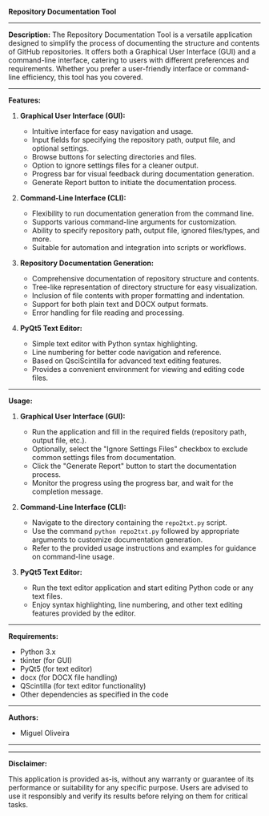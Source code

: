 **Repository Documentation Tool**

---

**Description:**
The Repository Documentation Tool is a versatile application designed to simplify the process of documenting the structure and contents of GitHub repositories. It offers both a Graphical User Interface (GUI) and a command-line interface, catering to users with different preferences and requirements. Whether you prefer a user-friendly interface or command-line efficiency, this tool has you covered.

---

**Features:**

1. **Graphical User Interface (GUI):**
   - Intuitive interface for easy navigation and usage.
   - Input fields for specifying the repository path, output file, and optional settings.
   - Browse buttons for selecting directories and files.
   - Option to ignore settings files for a cleaner output.
   - Progress bar for visual feedback during documentation generation.
   - Generate Report button to initiate the documentation process.
   
2. **Command-Line Interface (CLI):**
   - Flexibility to run documentation generation from the command line.
   - Supports various command-line arguments for customization.
   - Ability to specify repository path, output file, ignored files/types, and more.
   - Suitable for automation and integration into scripts or workflows.

3. **Repository Documentation Generation:**
   - Comprehensive documentation of repository structure and contents.
   - Tree-like representation of directory structure for easy visualization.
   - Inclusion of file contents with proper formatting and indentation.
   - Support for both plain text and DOCX output formats.
   - Error handling for file reading and processing.

4. **PyQt5 Text Editor:**
   - Simple text editor with Python syntax highlighting.
   - Line numbering for better code navigation and reference.
   - Based on QsciScintilla for advanced text editing features.
   - Provides a convenient environment for viewing and editing code files.

---

**Usage:**

1. **Graphical User Interface (GUI):**
   - Run the application and fill in the required fields (repository path, output file, etc.).
   - Optionally, select the "Ignore Settings Files" checkbox to exclude common settings files from documentation.
   - Click the "Generate Report" button to start the documentation process.
   - Monitor the progress using the progress bar, and wait for the completion message.

2. **Command-Line Interface (CLI):**
   - Navigate to the directory containing the `repo2txt.py` script.
   - Use the command `python repo2txt.py` followed by appropriate arguments to customize documentation generation.
   - Refer to the provided usage instructions and examples for guidance on command-line usage.

3. **PyQt5 Text Editor:**
   - Run the text editor application and start editing Python code or any text files.
   - Enjoy syntax highlighting, line numbering, and other text editing features provided by the editor.

---

**Requirements:**

- Python 3.x
- tkinter (for GUI)
- PyQt5 (for text editor)
- docx (for DOCX file handling)
- QScintilla (for text editor functionality)
- Other dependencies as specified in the code

---

**Authors:**

- Miguel Oliveira

---

---

**Disclaimer:**

This application is provided as-is, without any warranty or guarantee of its performance or suitability for any specific purpose. Users are advised to use it responsibly and verify its results before relying on them for critical tasks.

